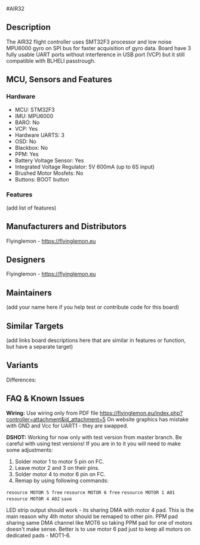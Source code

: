 #AIR32

## Description

The AIR32 flight controller uses SMT32F3 processor and low noise MPU6000 gyro on SPI bus for faster acquisition of gyro data. Board have 3 fully usable UART ports without interference in USB port (VCP) but it still compatible with BLHELI passtrough.

## MCU, Sensors and Features

### Hardware

- MCU: STM32F3
- IMU: MPU6000
- BARO: No
- VCP: Yes
- Hardware UARTS: 3
- OSD: No
- Blackbox: No
- PPM: Yes
- Battery Voltage Sensor: Yes
- Integrated Voltage Regulator: 5V 600mA (up to 6S input)
- Brushed Motor Mosfets: No
- Buttons: BOOT button

### Features

(add list of features)

## Manufacturers and Distributors

Flyinglemon - https://flyinglemon.eu

## Designers

Flyinglemon - https://flyinglemon.eu

## Maintainers

(add your name here if you help test or contribute code for this board)

## Similar Targets

(add links board descriptions here that are similar in features or function, but have a separate target)

## Variants

Differences:

## FAQ & Known Issues

**Wiring:**
Use wiring only from PDF file https://flyinglemon.eu/index.php?controller=attachment&id_attachment=5
On website graphics has mistake with GND and Vcc for UART1 - they are swapped.

**DSHOT:**
Working for now only with test version from master branch. Be careful with using test versions!
If you are in to it you will need to make some adjustments:

1. Solder motor 1 to motor 5 pin on FC.
2. Leave motor 2 and 3 on their pins.
3. Solder motor 4 to motor 6 pin on FC.
4. Remap by using following commands:

`resource MOTOR 5 free`
`resource MOTOR 6 free`
`resource MOTOR 1 A01`
`resource MOTOR 4 A02`
`save`

LED strip output should work - its sharing DMA with motor 4 pad. This is the main reason why 4th motor should be remaped to other pin.
PPM pad sharing same DMA channel like MOT6 so taking PPM pad for one of motors doesn't make sense. Better is to use motor 6 pad just to keep all motors on dedicated pads - MOT1-6.
